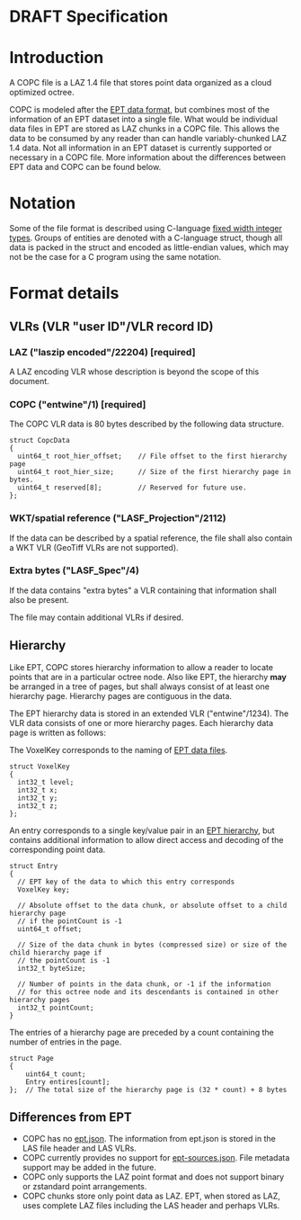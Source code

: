# **DRAFT Specification**

# Introduction

A COPC file is a LAZ 1.4 file that stores point data organized as a cloud optimized octree.

COPC is modeled after the [EPT data format](https://entwine.io/entwine-point-tile.html), but
combines most of the information of an EPT dataset into a single file.  What would be
individual data files in EPT are stored as LAZ chunks in a COPC file. This allows the data to be
consumed by any reader than can handle variably-chunked LAZ 1.4 data. Not all information in
an EPT dataset is currently supported or necessary in a COPC file. More information about the differences
between EPT data and COPC can be found below.

# Notation

Some of the file format is described using C-language
[fixed width integer types](https://en.cppreference.com/w/c/types/integer).
Groups of entities are denoted with a C-language struct, though all data is packed
in the struct and encoded as little-endian values, which may not be the case for
a C program using the same notation.

# Format details

## VLRs (VLR "user ID"/VLR record ID)

### LAZ ("laszip encoded"/22204) [required]

A LAZ encoding VLR whose description is beyond the scope of this document.

### COPC ("entwine"/1) [required]

The COPC VLR data is 80 bytes described by the following data structure.

    struct CopcData
    {
      uint64_t root_hier_offset;    // File offset to the first hierarchy page
      uint64_t root_hier_size;      // Size of the first hierarchy page in bytes.
      uint64_t reserved[8];         // Reserved for future use.
    };

### WKT/spatial reference ("LASF_Projection"/2112)

If the data can be described by a spatial reference, the file shall also contain a
WKT VLR (GeoTiff VLRs are not supported).

### Extra bytes ("LASF_Spec"/4)

If the data contains "extra bytes" a VLR containing that information shall also be present.

The file may contain additional VLRs if desired.

## Hierarchy

Like EPT, COPC stores hierarchy information to allow a reader to locate points that
are in a particular octree node.  Also like EPT, the hierarchy **may** be arranged in
a tree of pages, but shall always consist of at least one hierarchy page. Hierarchy pages
are contiguous in the data.

The EPT hierarchy data is stored in an extended VLR ("entwine"/1234). The VLR data consists of
one or more hierarchy pages. Each hierarchy data page is written as follows:

The VoxelKey corresponds to the naming of
[EPT data files](https://entwine.io/entwine-point-tile.html#ept-data).

    struct VoxelKey
    {
      int32_t level;
      int32_t x;
      int32_t y;
      int32_t z;
    };

An entry corresponds to a single key/value pair in an
[EPT hierarchy](https://entwine.io/entwine-point-tile.html#ept-data),
but contains additional information to allow direct access and decoding of the corresponding
point data.

    struct Entry
    {
      // EPT key of the data to which this entry corresponds
      VoxelKey key;

      // Absolute offset to the data chunk, or absolute offset to a child hierarchy page
      // if the pointCount is -1
      uint64_t offset;

      // Size of the data chunk in bytes (compressed size) or size of the child hierarchy page if
      // the pointCount is -1
      int32_t byteSize;

      // Number of points in the data chunk, or -1 if the information
      // for this octree node and its descendants is contained in other hierarchy pages
      int32_t pointCount;
    }

The entries of a hierarchy page are preceded by a count containing the number of entries
in the page.

    struct Page
    {
        uint64_t count;
        Entry entires[count]; 
    };  // The total size of the hierarchy page is (32 * count) + 8 bytes


## Differences from EPT

- COPC has no [ept.json](https://entwine.io/entwine-point-tile.html#ept-data). The information
  from ept.json is stored in the LAS file header and LAS VLRs.
- COPC currently provides no support for
  [ept-sources.json](https://entwine.io/entwine-point-tile.html#ept-sources).
  File metadata support may be added in the future.
- COPC only supports the LAZ point format and does not support binary or zstandard
  point arrangements.
- COPC chunks store only point data as LAZ. EPT, when stored as LAZ, uses complete 
  LAZ files including the LAS header and perhaps VLRs.
